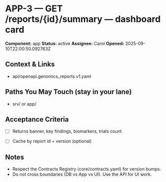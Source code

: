 # APP-3 — GET /reports/{id}/summary — dashboard card

**Component:** app
**Status:** active
**Assignee:** Carol
**Opened:** 2025-09-10T22:00:50.092763Z

## Context & Links
- api/openapi.genomics_reports.v1.yaml


## Paths You May Touch (stay in your lane)
- srv/ or app/


## Acceptance Criteria
- [ ] Returns banner, key findings, biomarkers, trials count
- [ ] Cache by report id + version (optional)


## Notes
- Respect the Contracts Registry (core/contracts.yaml) for version bumps.
- Do not cross boundaries (DB vs App vs UI). Use the API for UI work.
